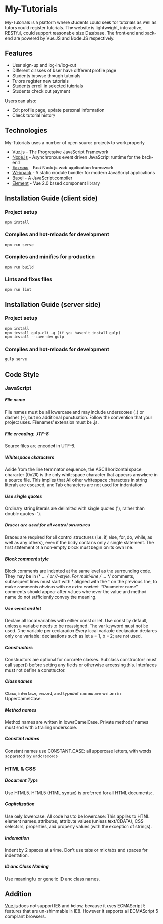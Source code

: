# My-Tutorials

My-Tutorials is a platform where students could seek for tutorials as well as tutors could register tutorials. The website is lightweight, interactive, RESTful, could support reasonable size Database. The front-end and back-end are powered by Vue.JS and Node.JS respectively.

## Features

  - User sign-up and log-in/log-out
  - Different classes of User have different profile page
  - Students browse through tutorials
  - Tutors register new tutorials
  - Students enroll in selected tutorials
  - Students check out payment

Users can also:
  - Edit profile page, update personal information
  - Check tutorial history

## Technologies

My-Tutorials uses a number of open source projects to work properly:

* [Vue.js](https://vuejs.org/) - The Progressive JavaScript Framework
* [Node.js](https://nodejs.org/en/) - Asynchronous event driven JavaScript runtime for the back-end
* [Express](http://expressjs.com/) - Fast Node.js web application framework
* [Webpack](https://webpack.js.org/) - A static module bundler for modern JavaScript applications
* [Babel](https://babeljs.io/) - A JavaScript compiler
* [Element](http://element.eleme.io/#/en-US) - Vue 2.0 based component library 

## Installation Guide (client side)

### Project setup
```
npm install
```

### Compiles and hot-reloads for development
```
npm run serve
```

### Compiles and minifies for production
```
npm run build
```

### Lints and fixes files
```
npm run lint
```
## Installation Guide (server side)

### Project setup
```
npm install 
npm install gulp-cli -g (if you haven't install gulp)
npm install --save-dev gulp
```
### Compiles and hot-reloads for development
```
gulp serve
```


## Code Style
### JavaScript
##### File name
File names must be all lowercase and may include underscores (_) or dashes (-), but no additional punctuation. Follow the convention that your project uses. Filenames’ extension must be .js.
##### File encoding: UTF-8
Source files are encoded in UTF-8.
##### Whitespace characters
Aside from the line terminator sequence, the ASCII horizontal space character (0x20) is the only whitespace character that appears anywhere in a source file. This implies that
All other whitespace characters in string literals are escaped, and
Tab characters are not used for indentation
##### Use single quotes
Ordinary string literals are delimited with single quotes ('), rather than double quotes (").
##### Braces are used for all control structures
Braces are required for all control structures (i.e. if, else, for, do, while, as well as any others), even if the body contains only a single statement. The first statement of a non-empty block must begin on its own line.
##### Block comment style
Block comments are indented at the same level as the surrounding code. They may be in /* … */ or //-style. For multi-line /* … */ comments, subsequent lines must start with * aligned with the * on the previous line, to make comments obvious with no extra context. “Parameter name” comments should appear after values whenever the value and method name do not sufficiently convey the meaning.
##### Use const and let
Declare all local variables with either const or let. Use const by default, unless a variable needs to be reassigned. The var keyword must not be used.
One variable per declaration
Every local variable declaration declares only one variable: declarations such as let a = 1, b = 2; are not used.
##### Constructors
Constructors are optional for concrete classes. Subclass constructors must call super() before setting any fields or otherwise accessing this. Interfaces must not define a constructor.
##### Class names
Class, interface, record, and typedef names are written in UpperCamelCase. 
##### Method names
Method names are written in lowerCamelCase. Private methods’ names must end with a trailing underscore.
##### Constant names
Constant names use CONSTANT_CASE: all uppercase letters, with words separated by underscores

### HTML & CSS
##### Document Type
Use HTML5.
HTML5 (HTML syntax) is preferred for all HTML documents: <!DOCTYPE html>.
##### Capitalization
Use only lowercase.
All code has to be lowercase: This applies to HTML element names, attributes, attribute values (unless text/CDATA), CSS selectors, properties, and property values (with the exception of strings).
##### Indentation
Indent by 2 spaces at a time.
Don’t use tabs or mix tabs and spaces for indentation.
##### ID and Class Naming
Use meaningful or generic ID and class names.

## Addition
[Vue.js](https://vuejs.org/) does not support IE8 and below, because it uses ECMAScript 5 features that are un-shimmable in IE8. However it supports all ECMAScript 5 compliant browsers.
